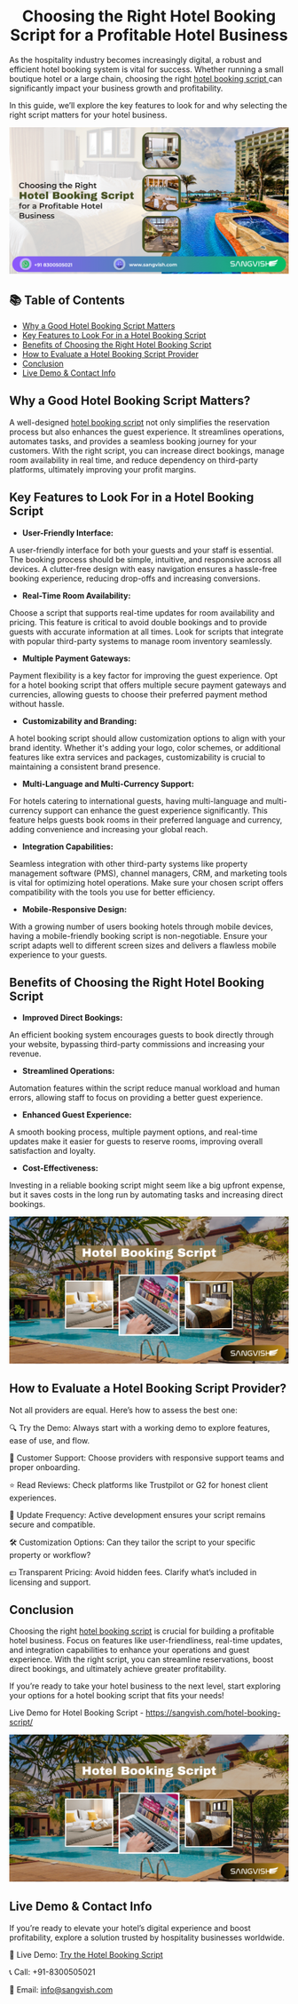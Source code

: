 <h1 align="center"> Choosing the Right Hotel Booking Script for a Profitable Hotel Business </h1>


As the hospitality industry becomes increasingly digital, a robust and efficient hotel booking system is vital for success. Whether running a small boutique hotel or a large chain, choosing the right [hotel booking script ](https://sangvish.com/hotel-booking-script/)can significantly impact your business growth and profitability. 

In this guide, we’ll explore the key features to look for and why selecting the right script matters for your hotel business.

<div class="Box-sc-g0xbh4-0 iIZCet"><img alt=“hotelbookingscript.png" src="https://github.com/sangvishtechnologies/hotel-booking-script/blob/main/images/hotel-booking-script.png" data-hpc="true" class="Box-sc-g0xbh4-0 kzRgrI"></div>  


## 📚 Table of Contents

- [Why a Good Hotel Booking Script Matters](#why-a-good-hotel-booking-script-matters)
- [Key Features to Look For in a Hotel Booking Script](#key-features-to-look-for-in-a-hotel-booking-script)
- [Benefits of Choosing the Right Hotel Booking Script](#benefits-of-choosing-the-right-hotel-booking-script)
- [How to Evaluate a Hotel Booking Script Provider](#how-to-evaluate-a-hotel-booking-script-provider)
- [Conclusion](#conclusion)
- [Live Demo & Contact Info](#live-demo--contact-info)

## Why a Good Hotel Booking Script Matters?
A well-designed [hotel booking script](https://sangvish.com/hotel-booking-script/) not only simplifies the reservation process but also enhances the guest experience. It streamlines operations, automates tasks, and provides a seamless booking journey for your customers. 
With the right script, you can increase direct bookings, manage room availability in real time, and reduce dependency on third-party platforms, ultimately improving your profit margins.

## Key Features to Look For in a Hotel Booking Script
* **User-Friendly Interface:**

A user-friendly interface for both your guests and your staff is essential. The booking process should be simple, intuitive, and responsive across all devices. A clutter-free design with easy navigation ensures a hassle-free booking experience, reducing drop-offs and increasing conversions.
* **Real-Time Room Availability:**

Choose a script that supports real-time updates for room availability and pricing. This feature is critical to avoid double bookings and to provide guests with accurate information at all times. Look for scripts that integrate with popular third-party systems to manage room inventory seamlessly.
* **Multiple Payment Gateways:**

Payment flexibility is a key factor for improving the guest experience. Opt for a hotel booking script that offers multiple secure payment gateways and currencies, allowing guests to choose their preferred payment method without hassle.
* **Customizability and Branding:**

A hotel booking script should allow customization options to align with your brand identity. Whether it's adding your logo, color schemes, or additional features like extra services and packages, customizability is crucial to maintaining a consistent brand presence.
* **Multi-Language and Multi-Currency Support:**

For hotels catering to international guests, having multi-language and multi-currency support can enhance the guest experience significantly. This feature helps guests book rooms in their preferred language and currency, adding convenience and increasing your global reach.
* **Integration Capabilities:**

Seamless integration with other third-party systems like property management software (PMS), channel managers, CRM, and marketing tools is vital for optimizing hotel operations. Make sure your chosen script offers compatibility with the tools you use for better efficiency.
* **Mobile-Responsive Design:**

With a growing number of users booking hotels through mobile devices, having a mobile-friendly booking script is non-negotiable. Ensure your script adapts well to different screen sizes and delivers a flawless mobile experience to your guests.

## Benefits of Choosing the Right Hotel Booking Script
* **Improved Direct Bookings:**

An efficient booking system encourages guests to book directly through your website, bypassing third-party commissions and increasing your revenue.
* **Streamlined Operations:**

Automation features within the script reduce manual workload and human errors, allowing staff to focus on providing a better guest experience.
* **Enhanced Guest Experience:**

A smooth booking process, multiple payment options, and real-time updates make it easier for guests to reserve rooms, improving overall satisfaction and loyalty.
* **Cost-Effectiveness:**

Investing in a reliable booking script might seem like a big upfront expense, but it saves costs in the long run by automating tasks and increasing direct bookings.

<div class="Box-sc-g0xbh4-0 iIZCet"><img alt=“hotelbookingscript.png" src="https://github.com/sangvishtechnologies/hotel-booking-script/blob/main/images/hotel-booking-app.png" data-hpc="true" class="Box-sc-g0xbh4-0 kzRgrI"></div>  

## How to Evaluate a Hotel Booking Script Provider?

Not all providers are equal. Here’s how to assess the best one:

🔍 Try the Demo: Always start with a working demo to explore features, ease of use, and flow.

💬 Customer Support: Choose providers with responsive support teams and proper onboarding.

⭐ Read Reviews: Check platforms like Trustpilot or G2 for honest client experiences.

🔄 Update Frequency: Active development ensures your script remains secure and compatible.

🛠️ Customization Options: Can they tailor the script to your specific property or workflow?

💵 Transparent Pricing: Avoid hidden fees. Clarify what’s included in licensing and support.

## Conclusion
Choosing the right [hotel booking script](https://sangvish.com/hotel-booking-script/) is crucial for building a profitable hotel business. Focus on features like user-friendliness, real-time updates, and integration capabilities to enhance your operations and guest experience. With the right script, you can streamline reservations, boost direct bookings, and ultimately achieve greater profitability.

If you’re ready to take your hotel business to the next level, start exploring your options for a hotel booking script that fits your needs!

Live Demo for Hotel Booking Script - https://sangvish.com/hotel-booking-script/

<div class="Box-sc-g0xbh4-0 iIZCet"><img alt=“hotelbookingscript.png" src="https://github.com/sangvishtechnologies/hotel-booking-script/blob/main/images/hotel-booking-app.png" data-hpc="true" class="Box-sc-g0xbh4-0 kzRgrI"></div>  

## Live Demo & Contact Info

If you’re ready to elevate your hotel’s digital experience and boost profitability, explore a solution trusted by hospitality businesses worldwide.

🚀 Live Demo: [Try the Hotel Booking Script](https://sangvish.com/hotel-booking-script/)

📞 Call: +91-8300505021

📧 Email: info@sangvish.com
